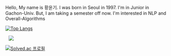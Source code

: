 Hello, My name is 황윤기. 
I was born in Seoul in 1997.
I'm in Junior in Gachon-Univ. But, I am taking a semester off now.
I'm interested in NLP and Overall-Algorithms

[![Top Langs](https://github-readme-stats.vercel.app/api/top-langs/?username=dbsrlskfdk&layout=compact&theme=omni&langs_count=4)](https://github.com/anuraghazra/github-readme-stats)

<a href="https://velog.io/@dbsrlskfdk"> <img src="http://img.shields.io/badge/Velog-V-brightgreen?style=flat&logo=Vector Logo Zone&link=https://velog.io/@dbsrlskfdk" style="height : auto; margin-left : 10px; margin-right : 10px;"/> </a>

[![Solved.ac 프로필](http://mazassumnida.wtf/api/v2/generate_badge?boj=dbsrlskfdk)](https://solved.ac/dbsrlskfdk)
